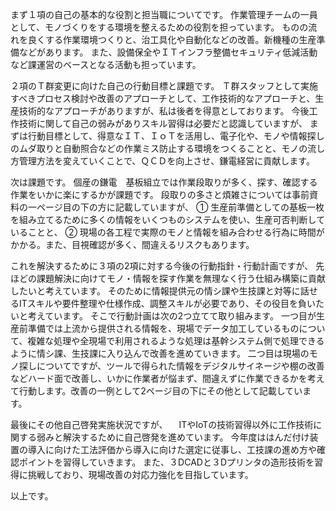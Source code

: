 まず１項の自己の基本的な役割と担当職についてです。
作業管理チームの一員として、モノづくりをする環境を整えるための役割を担っています。
ものの流れを良くする作業環境つくりと、治工具化や自動化などの改善。新機種の生産準備などがあります。
また、設備保全やＩＴインフラ整備セキュリティ低減活動など課運営のベースとなる活動も担っています。

２項のＴ群変更に向けた自己の行動目標と課題です。
Ｔ群スタッフとして実施すべきプロセス検討や改善のアプローチとして、工作技術的なアプローチと、生産技術的なアプローチがありますが、私は後者を得意としております。
今後工作技術に関して自己の弱みがありスキル習得は必要だと認識していますが、
まずは行動目標として、得意なＩＴ、ＩｏＴを活用し、電子化や、モノや情報探しのムダ取りと自動照合などの作業ミス防止する環境をつくることと、モノの流し方管理方法を変えていくことで、ＱＣＤを向上させ、鎌電経営に貢献します。

次は課題です。
個産の鎌電　基板組立では作業段取りが多く、探す、確認する作業をいかに楽にするかが課題です。
段取りの多さと煩雑さについては事前資料の一ページ目の下の方に記載していますが、
①	生産前準備としての基板一枚を組み立てるために多くの情報をいくつものシステムを使い、生産可否判断していることと、
②	現場の各工程で実際のモノと情報を組み合わせる行為に時間がかかる。また、目視確認が多く、間違えるリスクもあります。

これを解決するために３項の2項に対する今後の行動指針・行動計画ですが、
先ほどの課題解決に向けてモノ・情報を探す作業を無理なく行う仕組み構築に貢献したいと考えています。
そのために情報提供元の情シ課や生技課と対等に話せるITスキルや要件整理や仕様作成、調整スキルが必要であり、その役目を負いたいと考えています。
そこで行動計画は次の2つ立てて取り組みます。
一つ目が生産前準備では上流から提供される情報を、現場でデータ加工しているものについて、複雑な処理や全現場で利用されるような処理は基幹システム側で処理できるように情シ課、生技課に入り込んで改善を進めていきます。
二つ目は現場のモノ探しについてですが、ツールで得られた情報をデジタルサイネージや棚の改善などハード面で改善し、いかに作業者が悩まず、間違えずに作業できるかを考えて行動します。改善の一例として2ページ目の下にその他として記載しています。

最後にその他自己啓発実施状況ですが、
　ITやIoTの技術習得以外に工作技術に関する弱みと解決するために自己啓発を進めています。
今年度ははんだ付け装置の導入に向けた工法評価から導入に向けた選定に従事し、工技課の進め方や確認ポイントを習得していきます。
また、３DCADと３Dプリンタの造形技術を習得に挑戦しており、現場改善の対応力強化を目指しています。

以上です。

